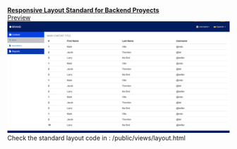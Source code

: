 <b><u>Responsive Layout Standard for Backend Proyects</u></b>
<br>
<u>Preview</u><br>
<img src ="/public/images/preview_layout.png">
<br>
Check the standard layout code in : /public/views/layout.html


